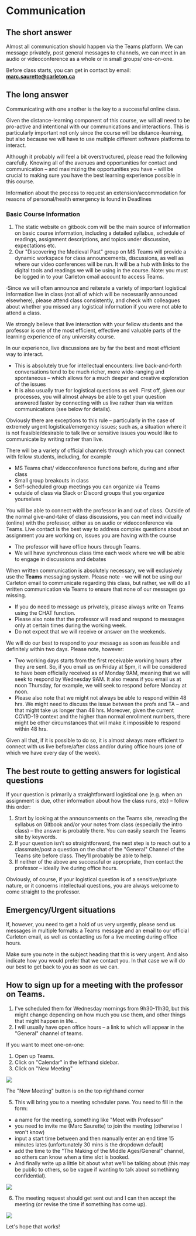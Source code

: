 # Communication

## The short answer <a id="the-short-answer"></a>

Almost all communication should happen via the Teams platform. We can message privately, post general messages to channels, we can meet in an audio or videoconference as a whole or in small groups/ one-on-one.

Before class starts, you can get in contact by email: **marc.saurette@carleton.ca**

## The long answer <a id="the-long-answer"></a>

Communicating with one another is the key to a successful online class.

Given the distance-learning component of this course, we will all need to be pro-active and intentional with our communications and interactions. This is particularly important not only since the course will be distance-learning, but also because we will have to use multiple different software platforms to interact.

Although it probably will feel a bit overstructured, please read the following carefully. Knowing all of the avenues and opportunities for contact and communication – and maximizing the opportunities you have – will be crucial to making sure you have the best learning experience possible in this course.

Information about the process to request an extension/accommodation for reasons of personal/health emergency is found in Deadlines​

### **Basic Course Information**  <a id="basic-course-information"></a>

1. The static website on gitbook.com will be the main source of information on basic course information, including a detailed syllabus, schedule of readings, assignment descriptions, and topics under discussion, expectations etc.
2. Our "Discovering the Medieval Past" group on MS Teams will provide a dynamic workspace for class announcements, discussions, as well as where our video conferences will be run. It will be a hub with links to the digital tools and readings we will be using in the course. Note: you must be logged in to your Carleton cmail account to access Teams.

·Since we will often announce and reiterate a variety of important logistical information live in class \(not all of which will be necessarily announced elsewhere\), please attend class consistently, and check with colleagues about whether you missed any logistical information if you were not able to attend a class.

We strongly believe that live interaction with your fellow students and the professor is one of the most efficient, effective and valuable parts of the learning experience of any university course.

In our experience, live discussions are by far the best and most efficient way to interact.

* This is absolutely true for intellectual encounters: live back-and-forth conversations tend to be much richer, more wide-ranging and spontaneous – which allows for a much deeper and creative exploration of the issues
*  It is also usually true for logistical questions as well. First off, given our processes, you will almost always be able to get your question answered faster by connecting with us live rather than via written communications \(see below for details\).

 Obviously there are exceptions to this rule – particularly in the case of extremely urgent logistical/emergency issues; such as, a situation where it is not feasible/desirable to talk live or sensitive issues you would like to communicate by writing rather than live.

There will be a variety of official channels through which you can connect with fellow students, including, for example

* MS Teams chat/ videoconference functions before, during and after class
* Small group breakouts in class
* Self-scheduled group meetings you can organize via Teams
* outside of class via Slack or Discord groups that you organize yourselves

You will be able to connect with the professor in and out of class. Outside of the normal give-and-take of class discussions, you can meet individually \(online\) with the professor, either as on audio or videoconference via Teams. Live contact is the best way to address complex questions about an assignment you are working on, issues you are having with the course

* The professor will have office hours through Teams.
* We will have synchronous class time each week where we will be able to engage in discussions and debates

When written communication is absolutely necessary, we will exclusively use the **Teams** messaging system. Please note - we will not be using our Carleton email to communicate regarding this class, but rather, we will do all written communication via Teams to ensure that none of our messages go missing.

* If you do need to message us privately, please always write on Teams using the CHAT function.
* Please also note that the professor will read and respond to messages only at certain times during the working week.
* Do not expect that we will receive or answer on the weekends.

We will do our best to respond to your message as soon as feasible and definitely within two days. Please note, however:

* Two working days starts from the first receivable working hours after they are sent. So, if you email us on Friday at 5pm, it will be considered to have been officially received as of Monday 9AM, meaning that we will seek to respond by Wednesday 9AM. It also means if you email us at noon Thursday, for example, we will seek to respond before Monday at noon.
* Please also note that we might not always be able to respond within 48 hrs. We might need to discuss the issue between the profs and TA – and that might take us longer than 48 hrs. Moreover, given the current COVID-19 context and the higher than normal enrollment numbers, there might be other circumstances that will make it impossible to respond within 48 hrs.

Given all that, if it is possible to do so, it is almost always more efficient to connect with us live before/after class and/or during office hours \(one of which we have every day of the week\).

## **The best route to getting answers for logistical questions** <a id="the-best-route-to-getting-answers-for-logistical-questions"></a>

If your question is primarily a straightforward logistical one \(e.g. when an assignment is due, other information about how the class runs, etc\) – follow this order:

1. Start by looking at the announcements on the Teams site, rereading the syllabus on Gitbook and/or your notes from class \(especially the intro class\) – the answer is probably there. You can easily search the Teams site by keywords.
2. If your question isn’t so straightforward, the next step is to reach out to a classmate/post a question on the chat of the "General" Channel of the Teams site before class. They’ll probably be able to help.
3.  If neither of the above are successful or appropriate, then contact the professor – ideally live during office hours.

Obviously, of course, if your logistical question is of a sensitive/private nature, or it concerns intellectual questions, you are always welcome to come straight to the professor.

## **Emergency/Urgent situations** <a id="emergency-urgent-situations"></a>

If, however, you need to get a hold of us very urgently, please send us messages in multiple formats: a Teams message and an email to our official Carleton email, as well as contacting us for a live meeting during office hours.

Make sure you note in the subject heading that this is very urgent. And also indicate how you would prefer that we contact you. In that case we will do our best to get back to you as soon as we can.

## How to sign up for a meeting with the professor on Teams.  <a id="how-to-sign-up-for-a-meeting-with-the-professor-on-teams"></a>

1.  I've scheduled them for Wednesday mornings from 9h30-11h30, but this might change depending on how much you use them, and other things that might happen in life...
2. I will usually have open office hours – a link to which will appear in the "General" channel of teams.

If you want to meet one-on-one:

1. Open up Teams.
2. Click on "Calendar" in the lefthand sidebar.
3. Click on "New Meeting"

![](https://gblobscdn.gitbook.com/assets%2F-M24F3BOegHMYQogZkSJ%2F-MG4WJMxHmyl0Vc0NPlu%2F-MG4bZfLyaUZxrHfyrcc%2FScreen%20Shot%202020-08-31%20at%201.37.28%20PM.png?alt=media&token=d554f405-83c4-4613-aba0-c27ebe9659da)

The "New Meeting" button is on the top righthand corner

5. This will bring you to a meeting scheduler pane. You need to fill in the form:

* a name for the meeting, something like "Meet with Professor"
* you need to invite me \(Marc Saurette\) to join the meeting \(otherwise I won't know\)
* input a start time between and then manually enter an end time 15 minutes lates \(unfortunately 30 mins is the dropdown default\)
* add the time to the "The Making of the Middle Ages/General" channel, so others can know when a time slot is booked.
* And finally write up a little bit about what we'll be talking about \(this may be public to others, so be vague if wanting to talk about somethinng confidential\).

![](https://gblobscdn.gitbook.com/assets%2F-M24F3BOegHMYQogZkSJ%2F-MG4WJMxHmyl0Vc0NPlu%2F-MG4bvCxu5eGb9fC_2kb%2FScreen%20Shot%202020-08-31%20at%201.39.24%20PM.png?alt=media&token=998a2546-43bf-4921-b19d-22a15e1b5ac9)

6. The meeting request should get sent out and I can then accept the meeting \(or revise the time if something has come up\).

![](https://gblobscdn.gitbook.com/assets%2F-M24F3BOegHMYQogZkSJ%2F-MG4WJMxHmyl0Vc0NPlu%2F-MG4c0VMt9vdHpDHe7wK%2FScreen%20Shot%202020-08-31%20at%201.39.41%20PM.png?alt=media&token=4d7c04f3-006d-444a-a3e5-dcecaafd3326)

Let's hope that works!


